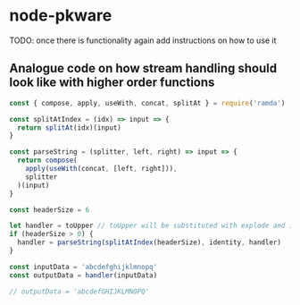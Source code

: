 # node-pkware

TODO: once there is functionality again add instructions on how to use it

## Analogue code on how stream handling should look like with higher order functions

```javascript
const { compose, apply, useWith, concat, splitAt } = require('ramda')

const splitAtIndex = (idx) => input => {
  return splitAt(idx)(input)
}

const parseString = (splitter, left, right) => input => {
  return compose(
    apply(useWith(concat, [left, right])),
    splitter
  )(input)
}

const headerSize = 6

let handler = toUpper // toUpper will be substituted with explode and implode
if (headerSize > 0) {
  handler = parseString(splitAtIndex(headerSize), identity, handler)
}

const inputData = 'abcdefghijklmnopq'
const outputData = handler(inputData)

// outputData = 'abcdefGHIJKLMNOPQ'
```